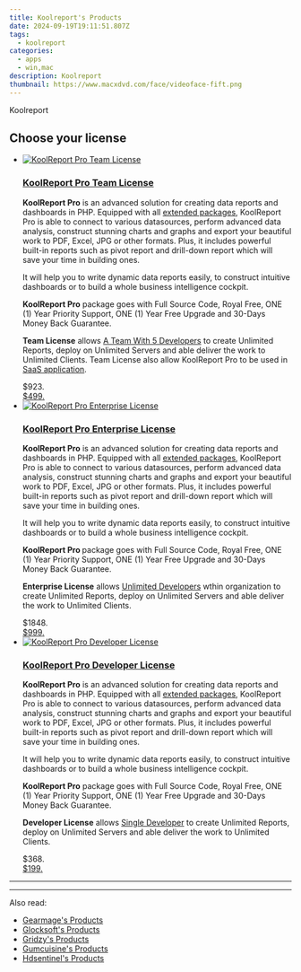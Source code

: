 ```yaml
---
title: Koolreport's Products
date: 2024-09-19T19:11:51.807Z
tags: 
  - koolreport
categories: 
  - apps
  - win,mac
description: Koolreport
thumbnail: https://www.macxdvd.com/face/videoface-fift.png
---
```


Koolreport

<!--__INIT__BEGIN__TAG__PRODUCTS__LIST__-->
<!--__INIT__END__TAG__PRODUCTS__LIST__-->

<!--__INIT__BEGIN__TAG__FEED_PRODUCTS__LIST__-->
## Choose your license

<div class="home-content-container">
  <ul class="home-article-list">
    <li class="home-article-item flex flex-row feedProduct">
      <div class="basis-1/3 lg:basis-1/4 xl:basis-1/5 relative flex justify-center items-center overflow-hidden">
                <a href="https://secure.2checkout.com/order/cart.php?PRODS=26448742&amp;QTY=1&amp;AFFILIATE=108875" class="w-24 h-24 md:w-28 md:h-28 lg:w-32 lg:h-32 xl:w-42 xl:h-42 max-w-24 max-h-24 md:max-w-28 md:max-h-28 lg:max-w-32 lg:max-h-32 xl:max-w-42 xl:max-h-42 -pt-2">
          <img src="https://secure.2checkout.com/images/merchant/b2f83c409ce63012229fb9cd465bdcfe/products/copy_2_reporting_system.png" alt="KoolReport Pro Team License" class="relative w-full h-full rounded-full object-cover dark:brightness-75 -mt-4 p-4">
        </a>
              </div>
      <div class="flex flex-col gap-5 px-7 pb-7 basis-2/3 lg:basis-3/4 xl:basis-4/5  pt-5">
        <h3 class="home-article-title"><a href="https://secure.2checkout.com/order/cart.php?PRODS=26448742&amp;QTY=1&amp;AFFILIATE=108875">KoolReport Pro Team License</a></h3>
        <div class="home-article-content markdown-body">
                  <html><head></head><body><p><strong>KoolReport Pro</strong> is an advanced solution for creating data reports and dashboards in PHP. Equipped with all <a href="https://www.koolreport.com/packages">extended packages</a>, KoolReport Pro is able to connect to various datasources, perform advanced data analysis, construct stunning charts and graphs and export your beautiful work to PDF, Excel, JPG or other formats. Plus, it includes powerful built-in reports such as pivot report and drill-down report which will save your time in building ones.</p>

<p>It will help you to write dynamic data reports easily, to construct intuitive dashboards or to build a whole business intelligence cockpit.</p>

<p><strong>KoolReport Pro</strong> package goes with Full Source Code, Royal Free, ONE (1) Year Priority Support, ONE (1) Year Free Upgrade and 30-Days Money Back Guarantee.</p>

<p><strong>Team&nbsp;License</strong> allows <u>A Team With 5 Developers</u>&nbsp;to create Unlimited Reports, deploy on Unlimited Servers and able deliver the work to Unlimited Clients. Team License also allow KoolReport Pro to be used in <u>SaaS application</u>.</p></body></html>                </div>
        <div class="flex flex-row feedProduct-Price">
          <div class="feedProduct-Price--Old">
            <span class="feedProduct-Price--Currency">$</span>923<span class="feedProduct-Price--Cents">.</span>
          </div>
          <div class="">
            <a href="https://secure.2checkout.com/order/cart.php?PRODS=26448742&amp;QTY=1&amp;AFFILIATE=108875">
            <span class="feedProduct-Price--Currency">$</span>499<span class="feedProduct-Price--Cents">.</span>
            </a>
          </div>
        </div>
      </div>
    </li>
    <li class="home-article-item flex flex-row feedProduct">
      <div class="basis-1/3 lg:basis-1/4 xl:basis-1/5 relative flex justify-center items-center overflow-hidden">
                <a href="https://secure.2checkout.com/order/cart.php?PRODS=4737349&amp;QTY=1&amp;AFFILIATE=108875" class="w-24 h-24 md:w-28 md:h-28 lg:w-32 lg:h-32 xl:w-42 xl:h-42 max-w-24 max-h-24 md:max-w-28 md:max-h-28 lg:max-w-32 lg:max-h-32 xl:max-w-42 xl:max-h-42 -pt-2">
          <img src="https://secure.2checkout.com/images/merchant/b2f83c409ce63012229fb9cd465bdcfe/products/copy_reporting_system.png" alt="KoolReport Pro Enterprise License" class="relative w-full h-full rounded-full object-cover dark:brightness-75 -mt-4 p-4">
        </a>
              </div>
      <div class="flex flex-col gap-5 px-7 pb-7 basis-2/3 lg:basis-3/4 xl:basis-4/5  pt-5">
        <h3 class="home-article-title"><a href="https://secure.2checkout.com/order/cart.php?PRODS=4737349&amp;QTY=1&amp;AFFILIATE=108875">KoolReport Pro Enterprise License</a></h3>
        <div class="home-article-content markdown-body">
                  <html><head></head><body><p><strong>KoolReport Pro</strong> is an advanced solution for creating data reports and dashboards in PHP. Equipped with all <a href="https://www.koolreport.com/packages">extended packages</a>, KoolReport Pro is able to connect to various datasources, perform advanced data analysis, construct stunning charts and graphs and export your beautiful work to PDF, Excel, JPG or other formats. Plus, it includes powerful built-in reports such as pivot report and drill-down report which will save your time in building ones.</p>

<p>It will help you to write dynamic data reports easily, to construct intuitive dashboards or to build a whole business intelligence cockpit.</p>

<p><strong>KoolReport Pro </strong>package goes with Full Source Code, Royal Free, ONE (1) Year Priority Support, ONE (1) Year Free Upgrade and 30-Days Money Back Guarantee.</p>

<p><strong>Enterprise License</strong> allows <u>Unlimited Developers</u>&nbsp;wthin organization to create Unlimited Reports, deploy on Unlimited Servers and able deliver the work to Unlimited Clients.</p></body></html>                </div>
        <div class="flex flex-row feedProduct-Price">
          <div class="feedProduct-Price--Old">
            <span class="feedProduct-Price--Currency">$</span>1848<span class="feedProduct-Price--Cents">.</span>
          </div>
          <div class="">
            <a href="https://secure.2checkout.com/order/cart.php?PRODS=4737349&amp;QTY=1&amp;AFFILIATE=108875">
            <span class="feedProduct-Price--Currency">$</span>999<span class="feedProduct-Price--Cents">.</span>
            </a>
          </div>
        </div>
      </div>
    </li>
    <li class="home-article-item flex flex-row feedProduct">
      <div class="basis-1/3 lg:basis-1/4 xl:basis-1/5 relative flex justify-center items-center overflow-hidden">
                <a href="https://secure.2checkout.com/order/cart.php?PRODS=4737285&amp;QTY=1&amp;AFFILIATE=108875" class="w-24 h-24 md:w-28 md:h-28 lg:w-32 lg:h-32 xl:w-42 xl:h-42 max-w-24 max-h-24 md:max-w-28 md:max-h-28 lg:max-w-32 lg:max-h-32 xl:max-w-42 xl:max-h-42 -pt-2">
          <img src="https://secure.2checkout.com/images/merchant/b2f83c409ce63012229fb9cd465bdcfe/products/reporting_system.png" alt="KoolReport Pro Developer License" class="relative w-full h-full rounded-full object-cover dark:brightness-75 -mt-4 p-4">
        </a>
              </div>
      <div class="flex flex-col gap-5 px-7 pb-7 basis-2/3 lg:basis-3/4 xl:basis-4/5  pt-5">
        <h3 class="home-article-title"><a href="https://secure.2checkout.com/order/cart.php?PRODS=4737285&amp;QTY=1&amp;AFFILIATE=108875">KoolReport Pro Developer License</a></h3>
        <div class="home-article-content markdown-body">
                  <html><head></head><body><p><strong>KoolReport Pro</strong> is an advanced solution for creating data reports and dashboards in PHP. Equipped with all <a href="https://www.koolreport.com/packages">extended packages</a>, KoolReport Pro is able to connect to various datasources, perform advanced data analysis, construct stunning charts and graphs and export your beautiful work to PDF, Excel, JPG or other formats. Plus, it includes powerful built-in reports such as pivot report and drill-down report which will save your time in building ones.</p>

<p>It will help you to write dynamic data reports easily, to construct intuitive dashboards or to build a whole business intelligence cockpit.</p>

<p><strong>KoolReport Pro</strong> package goes with Full Source Code, Royal Free, ONE (1) Year Priority Support, ONE (1) Year Free Upgrade and 30-Days Money Back Guarantee.</p>

<p><strong>Developer License</strong> allows <u>Single Developer</u> to create Unlimited Reports, deploy on Unlimited Servers and able deliver the work to Unlimited Clients.</p></body></html>                </div>
        <div class="flex flex-row feedProduct-Price">
          <div class="feedProduct-Price--Old">
            <span class="feedProduct-Price--Currency">$</span>368<span class="feedProduct-Price--Cents">.</span>
          </div>
          <div class="">
            <a href="https://secure.2checkout.com/order/cart.php?PRODS=4737285&amp;QTY=1&amp;AFFILIATE=108875">
            <span class="feedProduct-Price--Currency">$</span>199<span class="feedProduct-Price--Cents">.</span>
            </a>
          </div>
        </div>
      </div>
    </li>
  </ul>
</div>

<hr><!--__INIT__END__TAG__FEED_PRODUCTS__LIST__-->

<hr>

<ins class="adsbygoogle"
      style="display:block"
      data-ad-client="ca-pub-7571918770474297"
      data-ad-slot="8358498916"
      data-ad-format="auto"
      data-full-width-responsive="true"></ins>

<span class="atpl-alsoreadstyle">Also read:</span>
<div><ul>
<li><a href="https://tools.techidaily.com/gearmage/products/"><u>Gearmage's Products</u></a></li>
<li><a href="https://tools.techidaily.com/glocksoft/products/"><u>Glocksoft's Products</u></a></li>
<li><a href="https://tools.techidaily.com/gridzy/products/"><u>Gridzy's Products</u></a></li>
<li><a href="https://tools.techidaily.com/gumcuisine/products/"><u>Gumcuisine's Products</u></a></li>
<li><a href="https://tools.techidaily.com/hdsentinel/products/"><u>Hdsentinel's Products</u></a></li>
</ul></div>

